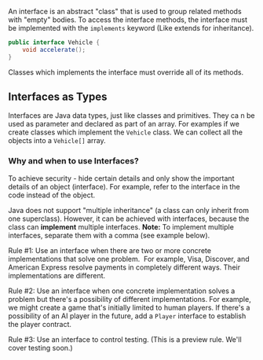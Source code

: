 An interface is an abstract "class" that is used to group related methods with "empty" bodies.  To access the interface methods, the interface must be implemented with the `implements` keyword (Like extends for inheritance).

```java
public interface Vehicle {
    void accelerate();
}
```

Classes which implements the interface must override all of its methods. 

## Interfaces as Types
Interfaces are Java data types, just like classes and primitives.  They ca n be used as parameter and declared as part of an array. For examples if we create classes which implement the `Vehicle`  class. We can collect all the objects into a `Vehicle[]` array.

### Why and when to use Interfaces?
To achieve security - hide certain details and only show the important details of an object (interface). For example, refer to the interface in the code instead of the object.

Java does not support "multiple inheritance" (a class can only inherit from one superclass). However, it can be achieved with interfaces, because the class can **implement** multiple interfaces. **Note:** To implement multiple interfaces, separate them with a comma (see example below).

Rule #1: Use an interface when there are two or more concrete implementations that solve one problem.  For example, Visa, Discover, and American Express resolve payments in completely different ways. Their implementations are different.

Rule #2: Use an interface when one concrete implementation solves a problem but there's a possibility of different implementations. For example, we might create a game that's initially limited to human players. If there's a possibility of an AI player in the future, add a `Player` interface to establish the player contract.

Rule #3: Use an interface to control testing. (This is a preview rule. We'll cover testing soon.)